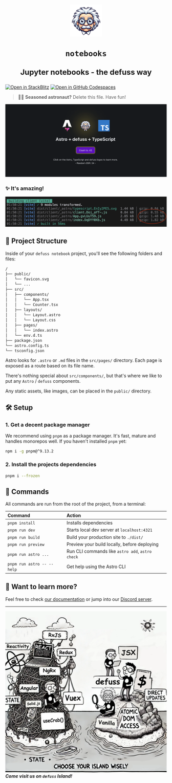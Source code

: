 <h1 align="center">

<img src="https://raw.githubusercontent.com/kyr0/defuss/refs/heads/main/examples/notebooks/public/defuss_mascott.png" width="100px" />

<p align="center">
  <code>notebooks</code>
</p>

<sup align="center">

Jupyter notebooks - the defuss way

</sup>

</h1>

[![Open in StackBlitz](https://developer.stackblitz.com/img/open_in_stackblitz.svg)](https://stackblitz.com/github/kyr0/defuss/tree/main/examples/notebooks)
[![Open in GitHub Codespaces](https://github.com/codespaces/badge.svg)](https://codespaces.new/kyr0/defuss?devcontainer_path=.devcontainer/notebooks/devcontainer.json)

> 🧑‍🚀 **Seasoned astronaut?** Delete this file. Have fun!

![just-the-basics](https://raw.githubusercontent.com/kyr0/defuss/refs/heads/main/examples/notebooks/public/preview.png)

### ✨ It's amazing!
![tiny](https://raw.githubusercontent.com/kyr0/defuss/refs/heads/main/examples/notebooks/public/build_result.png)

## 🚀 Project Structure

Inside of your `defuss notebook` project, you'll see the following folders and files:

```text
/
├── public/
│   └── favicon.svg
│   └── ...
├── src/
│   ├── components/
│   │   └── App.tsx
│   │   └── Counter.tsx
│   ├── layouts/
│   │   └── Layout.astro
│   │   └── Layout.css
│   ├── pages/
│   │   └── index.astro
│   └── env.d.ts
├── package.json
└── astro.config.ts
└── tsconfig.json
```

Astro looks for `.astro` or `.md` files in the `src/pages/` directory. Each page is exposed as a route based on its file name.

There's nothing special about `src/components/`, but that's where we like to put any `Astro` / `defuss` components.

Any static assets, like images, can be placed in the `public/` directory.

## 🛠️ Setup

### 1. Get a decent package manager

We recommend using `pnpm` as a package manager. It's fast, mature and handles monorepos well. If you haven't installed `pnpm` yet:

```bash
npm i -g pnpm@^9.13.2
```

### 2. Install the projects dependencies

```bash
pnpm i --frozen
```

## 🧞 Commands

All commands are run from the root of the project, from a terminal:

| Command                   | Action                                           |
| :------------------------ | :----------------------------------------------- |
| `pnpm install`             | Installs dependencies                            |
| `pnpm run dev`             | Starts local dev server at `localhost:4321`      |
| `pnpm run build`           | Build your production site to `./dist/`          |
| `pnpm run preview`         | Preview your build locally, before deploying     |
| `pnpm run astro ...`       | Run CLI commands like `astro add`, `astro check` |
| `pnpm run astro -- --help` | Get help using the Astro CLI                     |

## 👀 Want to learn more?

Feel free to check [our documentation](https://docs.astro.build) or jump into our [Discord server](https://astro.build/chat).

---

<img src="https://raw.githubusercontent.com/kyr0/defuss/refs/heads/main/examples/notebooks/public/defuss_comic.png" />

<caption><i><b>Come visit us on <code>defuss</code> Island!</b></i></caption>